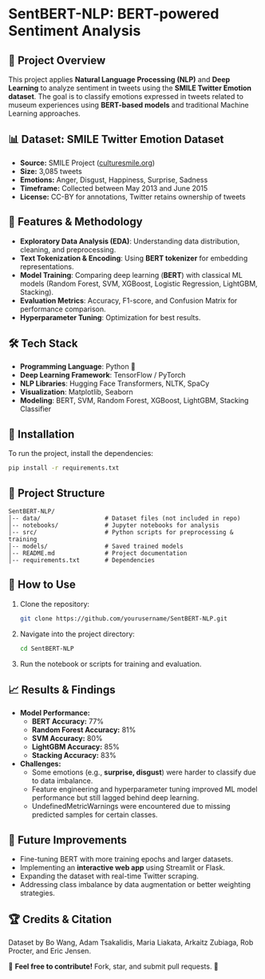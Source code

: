 # SentBERT-NLP: BERT-powered Sentiment Analysis

## 📌 Project Overview
This project applies **Natural Language Processing (NLP)** and **Deep Learning** to analyze sentiment in tweets using the **SMILE Twitter Emotion dataset**. The goal is to classify emotions expressed in tweets related to museum experiences using **BERT-based models** and traditional Machine Learning approaches.

## 📊 Dataset: SMILE Twitter Emotion Dataset
- **Source:** SMILE Project ([culturesmile.org](http://www.culturesmile.org))
- **Size:** 3,085 tweets
- **Emotions:** Anger, Disgust, Happiness, Surprise, Sadness
- **Timeframe:** Collected between May 2013 and June 2015
- **License:** CC-BY for annotations, Twitter retains ownership of tweets

## 🚀 Features & Methodology
- **Exploratory Data Analysis (EDA)**: Understanding data distribution, cleaning, and preprocessing.
- **Text Tokenization & Encoding**: Using **BERT tokenizer** for embedding representations.
- **Model Training**: Comparing deep learning (**BERT**) with classical ML models (Random Forest, SVM, XGBoost, Logistic Regression, LightGBM, Stacking).
- **Evaluation Metrics**: Accuracy, F1-score, and Confusion Matrix for performance comparison.
- **Hyperparameter Tuning**: Optimization for best results.

## 🛠️ Tech Stack
- **Programming Language**: Python 🐍
- **Deep Learning Framework**: TensorFlow / PyTorch
- **NLP Libraries**: Hugging Face Transformers, NLTK, SpaCy
- **Visualization**: Matplotlib, Seaborn
- **Modeling**: BERT, SVM, Random Forest, XGBoost, LightGBM, Stacking Classifier

## 🔧 Installation
To run the project, install the dependencies:
```bash
pip install -r requirements.txt
```

## 📂 Project Structure
```
SentBERT-NLP/
│-- data/                  # Dataset files (not included in repo)
│-- notebooks/             # Jupyter notebooks for analysis
│-- src/                   # Python scripts for preprocessing & training
│-- models/                # Saved trained models
│-- README.md              # Project documentation
│-- requirements.txt       # Dependencies
```

## 🎯 How to Use
1. Clone the repository:
   ```bash
   git clone https://github.com/yourusername/SentBERT-NLP.git
   ```
2. Navigate into the project directory:
   ```bash
   cd SentBERT-NLP
   ```
3. Run the notebook or scripts for training and evaluation.

## 📈 Results & Findings
- **Model Performance:**
  - **BERT Accuracy:** 77%  
  - **Random Forest Accuracy:** 81%  
  - **SVM Accuracy:** 80%  
  - **LightGBM Accuracy:** 85%  
  - **Stacking Accuracy:** 83%  
- **Challenges:**
  - Some emotions (e.g., **surprise, disgust**) were harder to classify due to data imbalance.
  - Feature engineering and hyperparameter tuning improved ML model performance but still lagged behind deep learning.
  - UndefinedMetricWarnings were encountered due to missing predicted samples for certain classes.

## 📌 Future Improvements
- Fine-tuning BERT with more training epochs and larger datasets.
- Implementing an **interactive web app** using Streamlit or Flask.
- Expanding the dataset with real-time Twitter scraping.
- Addressing class imbalance by data augmentation or better weighting strategies.

## 🏆 Credits & Citation
Dataset by Bo Wang, Adam Tsakalidis, Maria Liakata, Arkaitz Zubiaga, Rob Procter, and Eric Jensen.

📢 **Feel free to contribute!** Fork, star, and submit pull requests. 🚀
